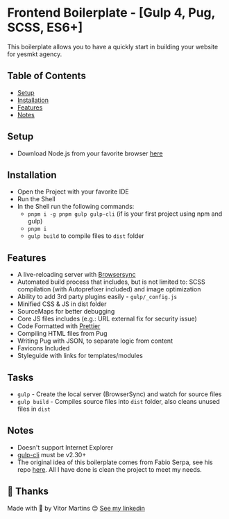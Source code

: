 # Frontend Boilerplate - [Gulp 4, Pug, SCSS, ES6+]

This boilerplate allows you to have a quickly start in building your website for yesmkt agency.

## Table of Contents

- [Setup](#setup)
- [Installation](#installation)
- [Features](#features)
- [Notes](#notes)

## Setup

- Download Node.js from your favorite browser [here](https://nodejs.org/en/download/)

## Installation

- Open the Project with your favorite IDE
- Run the Shell
- In the Shell run the following commands:
  - `pnpm i -g pnpm gulp gulp-cli` (if is your first project using npm and gulp)
  - `pnpm i`
  - `gulp build` to compile files to `dist` folder

## Features

- A live-reloading server with [Browsersync](https://browsersync.io/)
- Automated build process that includes, but is not limited to: SCSS compilation (with Autoprefixer included) and image optimization
- Ability to add 3rd party plugins easily - `gulp/_config.js`
- Minified CSS & JS in dist folder
- SourceMaps for better debugging
- Core JS files includes (e.g.: URL external fix for security issue)
- Code Formatted with [Prettier](https://prettier.io/)
- Compiling HTML files from Pug
- Writing Pug with JSON, to separate logic from content
- Favicons Included
- Styleguide with links for templates/modules

## Tasks

- `gulp` - Create the local server (BrowserSync) and watch for source files
- `gulp build` - Compiles source files into `dist` folder, also cleans unused files in `dist`

## Notes

- Doesn't support Internet Explorer
- [gulp-cli](https://github.com/gulpjs/gulp-cli) must be v2.30+
- The original idea of this boilerplate comes from Fabio Serpa, see his repo [here](https://github.com/dippas/Frontend-StarterKit). All I have done is clean the project to meet my needs.

## 📝 Thanks

Made with 💜 by Vitor Martins 😊 [See my linkedin](https://www.linkedin.com/in/vitor-martinss/)